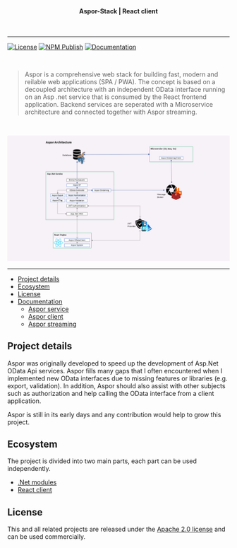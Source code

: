 
<br />
<h4 align="center">    

Aspor-Stack | React client

</h4>
<br />

---
[![License](https://img.shields.io/badge/license-Apache%202-blue)](https://github.com/Aspor-Stack/aspor/blob/master/LICENSE)
[![NPM Publish](https://github.com/Aspor-Stack/aspor-react/actions/workflows/publish-npm.yml/badge.svg)](https://github.com/Aspor-Stack/aspor-react/actions/workflows/publish-npm.yml)
[![Documentation](https://img.shields.io/badge/-Documentation-blueviolet)](https://aspor-stack.github.io/aspor-docs/docs/introduction)


<br />

> Aspor is a comprehensive web stack for building fast, modern and reilable web applications (SPA / PWA). The concept is based on a decoupled architecture with an 
> independent OData interface running on an Asp .net service that is consumed by the React frontend application. 
> Backend services are seperated with a Microservice architecture and connected together with Aspor streaming.

<br />

![Aspor Architecture](https://raw.githubusercontent.com/Aspor-Stack/aspor-docs/master/static/images/aspor-architecturepng.png)

---

- [Project details](#project-details)
- [Ecosystem](#ecosystem)
- [License](#license)
- [Documentation](https://aspor-stack.github.io/aspor-docs/docs/introduction)
  - [Aspor service](https://aspor-stack.github.io/aspor-docs/docs/service/getting-started)
  - [Aspor client](https://aspor-stack.github.io/aspor-docs/docs/client/getting-started)
  - [Aspor streaming](https://aspor-stack.github.io/aspor-docs/docs/streaming/getting-started)

## Project details
Aspor was originally developed to speed up the development of Asp.Net OData Api services. Aspor fills many gaps that I often encountered when I implemented new OData interfaces due to missing features or libraries (e.g. export, validation). In addition, Aspor should also assist with other subjects such as authorization and help calling the OData interface from a client application.

Aspor is still in its early days and any contribution would help to grow this project.

## Ecosystem

The project is divided into two main parts, each part can be used independently. 

* [.Net modules](https://github.com/Aspor-Stack/aspor)
* [React client](https://github.com/Aspor-Stack/aspor-react)


## License

This and all related projects are released under the [Apache 2.0 license](https://github.com/Aspor-Stack/aspor/blob/master/LICENSE) and can be used commercially.

